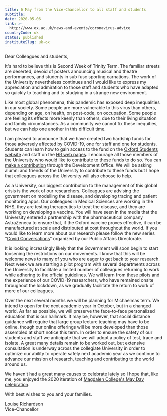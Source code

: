 ```yaml
---
title: 6 May from the Vice-Chancellor to all staff and students
subtitle: 
date: 2020-05-06
link: >-
  http://www.ox.ac.uk/news-and-events/coronavirus-advice
countryCode: uk
status: published
instituteSlug: uk-ox
---
```

Dear Colleagues and students,

It's hard to believe this is Second Week of Trinity Term. The familiar streets are deserted, devoid of posters announcing musical and theatre performances, and students in sub fusc sporting carnations. The work of the University nevertheless continues and I would like to express my appreciation and admiration to those staff and students who have adapted so quickly to teaching and to studying in a strange new environment.

Like most global phenomena, this pandemic has exposed deep inequalities in our society. Some people are more vulnerable to this virus than others, depending on age, on health, on post-code, on occupation. Some people are feeling its effects more keenly than others, due to their living situation and family circumstances. As a community we cannot fix these inequities, but we can help one another in this difficult time.

I am pleased to announce that we have created two hardship funds for those adversely affected by COVID-19, one for staff and one for students. Students can learn how to gain access to the fund on the [Oxford Students website](//www.ox.ac.uk/students/coronavirus-advice/emergency-assistance-fund) and staff on the [HR web pages](https://hr.admin.ox.ac.uk/staff-covid-19-hardship-fund). I encourage all those members of the University who would like to contribute to these funds to do so. You can [make a contribution](https://www.development.ox.ac.uk/hardship) through the Development Office. We will be asking alumni and friends of the University to contribute to these funds but I hope that colleagues across the University will also choose to help.

As a University, our biggest contribution to the management of this global crisis is the work of our researchers. Colleagues are advising the government on modelling the disease, and developing tracing and patient monitoring apps. Our colleagues in Medical Sciences are working in the NHS, they are testing therapeutics to treat the disease, and they are working on developing a vaccine. You will have seen in the media that the University entered a partnership with the pharmaceutical company AstraZeneca to ensure that, if the Oxford vaccine proves effective, it can be manufactured at scale and distributed at cost throughout the world. If you would like to learn more about our research please follow the new series "[Covid Conversations](https://www.research.ox.ac.uk/Article/2020-04-30-covid-conversations)" organized by our Public Affairs Directorate.

It is looking increasingly likely that the Government will soon begin to start loosening the restrictions on our movements. I know that this will be welcome news to many of you who are eager to get back to your research. Next week we are starting a pilot program with several departments across the University to facilitate a limited number of colleagues returning to work while adhering to the official guidelines. We will learn from these pilots and the experience of our COVID-19 researchers, who have remained onsite throughout the lockdown, as we gradually facilitate the return to work of more of our colleagues.

Over the next several months we will be planning for Michaelmas term. We intend to open for the next academic year in October, but in a changed world. As far as possible, we will preserve the face-to-face personalized education that is our hallmark. It may be, however, that social distance guidance will require that large group lecture teaching may have to be online, though our online offerings will be more developed than those assembled at short notice this term. In order to ensure the safety of our students and staff we anticipate that we will adopt a policy of test, trace and isolate. A great many details remain to be worked out, but extensive consultation is underway across the collegiate University in order to optimize our ability to operate safely next academic year as we continue to advance our mission of research, teaching and contributing to the world around us.

We haven't had a great many causes to celebrate lately so I hope that, like me, you enjoyed the 2020 iteration of [Magdalen College's May Day celebration](https://www.magdalencollegechoir.com/).

With best wishes to you and your families.

Louise Richardson  
Vice-Chancellor
